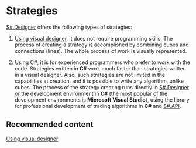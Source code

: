 # Strategies

[S\#.Designer](Designer.md) offers the following types of strategies:

1. [Using visual designer](Designer_Creating_strategy_out_of_blocks.md), it does not require programming skills. The process of creating a strategy is accomplished by combining cubes and connections (lines). The whole process of work is visually represented.

2. [Using C\#](Designer_Creating_strategy_from_code.md), it is for experienced programmers who prefer to work with the code. Strategies written in **C\#** work much faster than strategies written in a visual designer. Also, such strategies are not limited in the capabilities at creation, and it is possible to write any algorithm, unlike cubes. The process of the strategy creating runs directly in [S\#.Designer](Designer.md) or the development environment in **C\#** (the most popular of the development environments is **Microsoft Visual Studio**), using the library for professional development of trading algorithms in **C\#** and [S\#.API](StockSharpAbout.md). 

## Recommended content

[Using visual designer](Designer_Creating_strategy_out_of_blocks.md)
